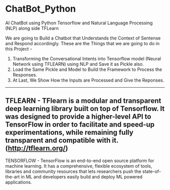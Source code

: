 # ChatBot_Python
AI ChatBot using Python Tensorflow and Natural Language Processing (NLP) along side TFLearn

We are going to Build a Chatbot that Understands the Context of Sentense and Respond accordingly.
These are the Things that we are going to do in this Project -
1. Transforming the Conversational Intents into Tensorflow model (Neural Network using TFLEARN) using NLP and Save it as Pickle also.
2. Load the Same Pickle and Model to Build the Framework to Process the Responses.
3. At Last, We Show How the Inputs are Processed and Give the Reponses.
-------------------------------------------------------------------------------------------------------

TFLEARN  - TFlearn is a modular and transparent deep learning library built on top of Tensorflow. It was designed to provide a higher-level API to TensorFlow in order to facilitate and speed-up experimentations, while remaining fully transparent and compatible with it.  (http://tflearn.org/)
-------------------------------------------------------------------------------------------------------
 TENSORFLOW - TensorFlow is an end-to-end open source platform for machine learning. It has a comprehensive, flexible ecosystem of tools, libraries and community resources that lets researchers push the state-of-the-art in ML and developers easily build and deploy ML powered applications.
